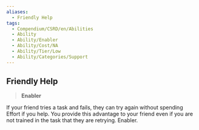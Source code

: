```yaml
---
aliases:
  - Friendly Help
tags:
  - Compendium/CSRD/en/Abilities
  - Ability
  - Ability/Enabler
  - Ability/Cost/NA
  - Ability/Tier/Low
  - Ability/Categories/Support
---
```

  
    
## Friendly Help    
>**Enabler**  
    
If your friend tries a task and fails, they can try again without spending Effort if you help. You provide this advantage to your friend even if you are not trained in the task that they are retrying. Enabler.